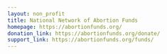 ```yaml
---
layout: non_profit
title: National Network of Abortion Funds
homepage: https://abortionfunds.org/
donation_link: https://abortionfunds.org/donate/
support_link: https://abortionfunds.org/funds/
---
```

